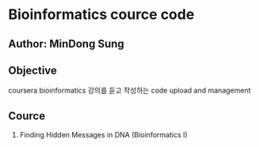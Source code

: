 # Bioinformatics cource code

## Author: MinDong Sung
## Objective
coursera bioinformatics 강의를 듣고 작성하는 code upload and management

## Cource
1. Finding Hidden Messages in DNA (Bioinformatics I)


